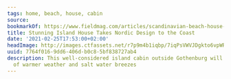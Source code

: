 ```yaml
---
tags: home, beach, house, cabin
source:
bookmarkOf: https://www.fieldmag.com/articles/scandinavian-beach-house-villa-vassdal-gothenburg-sweden
title: Stunning Island House Takes Nordic Design to the Coast
date: '2021-02-25T17:53:00+02:00'
headImage: http://images.ctfassets.net/r7p9m4b1iqbp/7iqPsVWVJDgkto6vpWRS0m/4acc0197eec9196f7fae80b1ddb1ea4f/Villa-Vassdal-Cabin-Sweden-Thumb.jpg?w=1000
uuid: 7764f016-9dd6-406d-b0c8-5bf838727ab4
description: This well-considered island cabin outside Gothenburg will have you daydreaming
  of warmer weather and salt water breezes
---
```


